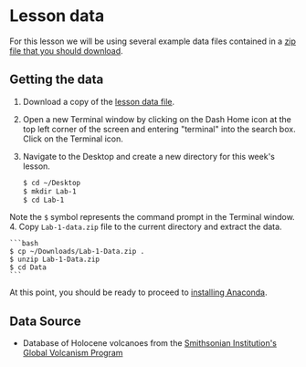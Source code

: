 # Lesson data
For this lesson we will be using several example data files contained in a [zip file that you should download](Lab-1-Data.zip).

## Getting the data
1. Download a copy of the [lesson data file](Lab-1-Data.zip).
2. Open a new Terminal window by clicking on the Dash Home icon at the top left corner of the screen and entering "terminal" into the search box. Click on the Terminal icon.
3. Navigate to the Desktop and create a new directory for this week's lesson.

    ```bash
    $ cd ~/Desktop
    $ mkdir Lab-1
    $ cd Lab-1
    ```
Note the `$` symbol represents the command prompt in the Terminal window.
4. Copy `Lab-1-data.zip` file to the current directory and extract the data.

    ```bash
    $ cp ~/Downloads/Lab-1-Data.zip .
    $ unzip Lab-1-Data.zip
    $ cd Data
    ```

At this point, you should be ready to proceed to [installing Anaconda](Anaconda.md).

## Data Source
- Database of Holocene volcanoes from the [Smithsonian Institution's Global Volcanism Program](http://volcano.si.edu/region.cfm?rn=15)
